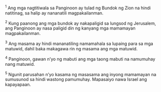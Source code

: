 <sup>1</sup>
Ang mga nagtitiwala sa Panginoon ay tulad ng Bundok ng Zion na hindi natitinag, sa halip ay nananatili magpakailanman. 

<sup>2</sup>
Kung paanong ang mga bundok ay nakapaligid sa lungsod ng Jerusalem, ang Panginoon ay nasa paligid din ng kanyang mga mamamayan magpakailanman. 

<sup>3</sup>
Ang masama ay hindi mananatiling namamahala sa lupaing para sa mga matuwid, dahil baka makagawa rin ng masama ang mga matuwid. 

<sup>4</sup>
Panginoon, gawan nʼyo ng mabuti ang mga taong mabuti na namumuhay nang matuwid. 

<sup>5</sup>
Ngunit parusahan nʼyo kasama ng masasama ang inyong mamamayan na sumusunod sa hindi wastong pamumuhay. Mapasaiyo nawa Israel ang kapayapaan.